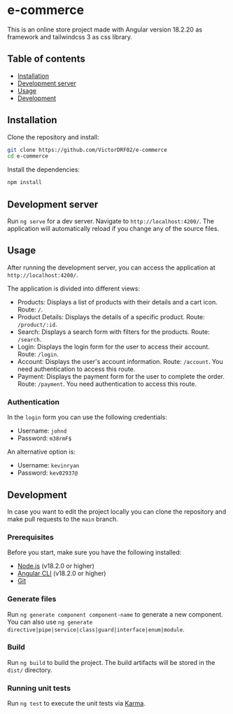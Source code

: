 # e-commerce

This is an online store project made with Angular version 18.2.20 as framework and tailwindcss 3 as css library.

## Table of contents

- [Installation](#installation)
- [Development server](#development-server)
- [Usage](#usage)
- [Development](#development)

## Installation

Clone the repository and install:

```bash
git clone https://github.com/VictorDRF02/e-commerce
cd e-commerce
```

Install the dependencies:

```bash
npm install
```

## Development server

Run `ng serve` for a dev server. Navigate to `http://localhost:4200/`. The application will automatically reload if you change any of the source files.

## Usage

After running the development server, you can access the application at `http://localhost:4200/`.

The application is divided into different views:

- Products: Displays a list of products with their details and a cart icon. Route: `/`.
- Product Details: Displays the details of a specific product. Route: `/product/:id`.
- Search: Displays a search form with filters for the products. Route: `/search`.
- Login: Displays the login form for the user to access their account. Route: `/login`.
- Account: Displays the user's account information. Route: `/account`. You need authentication to access this route.
- Payment: Displays the payment form for the user to complete the order. Route: `/payment`. You need authentication to access this route.

### Authentication

In the `login` form you can use the following credentials:

- Username: `johnd`
- Password: `m38rmF$`

An alternative option is:

- Username: `kevinryan`
- Password: `kev02937@`

## Development

In case you want to edit the project locally you can clone the repository and make pull requests to the `main` branch.

### Prerequisites

Before you start, make sure you have the following installed:

- [Node.js](https://nodejs.org/en/) (v18.2.0 or higher)
- [Angular CLI](https://angular.io/cli) (v18.2.0 or higher)
- [Git](https://git-scm.com/downloads)

### Generate files

Run `ng generate component component-name` to generate a new component. You can also use `ng generate directive|pipe|service|class|guard|interface|enum|module`.

### Build

Run `ng build` to build the project. The build artifacts will be stored in the `dist/` directory.

### Running unit tests

Run `ng test` to execute the unit tests via [Karma](https://karma-runner.github.io).
